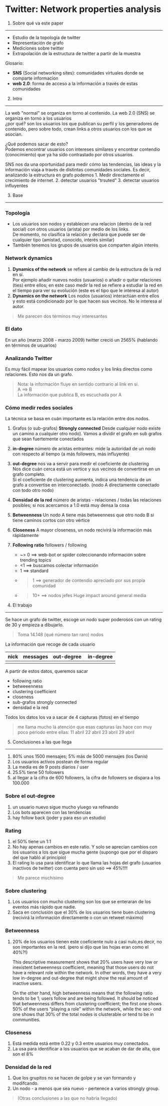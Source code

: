Twitter: Network properties analysis
====================================

1) Sobre qué va este paper
------------------------

 - Estudio de la topología de twitter
 - Representación de grafo  
 - Mediciones sobre twitter
 - Extrapolación de la estructura de twitter a partir de la muestra

Glosario:

 - **SNS** (Social networking sites): comunidades virtuales donde se comparte informacion 
 - **web 2.0**: forma de acceso a la información a través de estas comunidades
 
2) Intro
--------

La web "normal" se organiza en torno al contenido. 
La web 2.0 (SNS) se organiza en torno a los usuarios  
¿por qué? son los usuarios los que publican su perfil y los generadores de contenido, pero sobre todo, crean links a otros usuarios con los que se asocian. 

¿Qué podemos sacar de esto?  
Podemos encontrar usuarios con intereses similares y encontrar contendio (conocimiento) que ya ha sido contrastado por otros usuarios. 

SNS nos da una oportunidad para medir cómo las tendencias, las ideas y la información viaja a través de distintas comunidades sociales. Es decir, analizando la estructura en grafo podemos 
	1. Medir directamente el crecimiento de internet.
	2. detectar usuarios "trsuted"
	3. detectar usuarios influyentes


3) Base
--------

### Topología

 - Los usuarios son nodos y establecen una relacion (dentro de la red social) con otros usuarios (arista) por medio de los links.  
 De momento, no clasifica la relación y declara que puede ser de cualquier tipo (amistad, conocido, interés similar)
 - También tenemos los grupos de usuarios que comparten algún interés

### Network dynamics

1. **Dynamics of the network** se refiere al cambio de la estructura de la red en sí.  
Por ejemplo añadir nuevos nodos (usuarios) o añadir o quitar relaciones (ties) entre ellos; en este caso medir la red se refiere a estudiar la red en el tiempo para ver su evolución (este es el tipo que le interesa al autor)
2. **Dynamics on the network** Los nodos (usuarios) interactúan entre ellos y esto está condicionado por lo que hacen sus vecinos. No le interesa al autor.

> Me parecen dos términos muy interesantes

### El dato

En un año (marzo 2008 - marzo 2009) twitter creció un 2565% (hablando en términos de usuarios)

### Analizando Twitter

Es muy fácil mapear los usuarios como nodos y los links directos como relaciones. Esto nos da un grafo. 

> Nota: la información fluye en sentido contrario al link en sí.  
> A ==> B  
> La información que publica B, es escuchada por A

### Cómo medir redes sociales

La técnica se basa en cuán importante es la relación entre dos nodos.

1. Grafos (o sub-grafos) **Strongly connected** Desde cualquier nodo existe un camino a cualquier otro nodo). Vamos a dividir el grafo en sub grafos que sean fuertemente conectados

2. **in-degree** número de aristas entrantes: mide la autoridad de un nodo con respecto al tiempo (a más followers, más influyente)

3. **out-degree** nos va a servir para medir el coeficiente de clustering  
Nos dice cuán cerca está un vertice y sus vecinos de convertirse en un grafo completo.  
Si el coeficiente de clustering aumenta, indica una tendencia de un grafo a convertise en interconectado. (nodo A directamente conectado con todo otro nodo)

4. **Densidad de la red** número de aristas - relaciones / todas las relaciones posibles; si nos acercamos a 1.0 está muy densa la cosa

5. **Betweenness** Un nodo A tiene más betweenness que otro nodo B si tiene caminos cortos con otro vértice

6. **Closeness** A mayor closeness, un nodo recivirá la información más rápidamente 

7. **Following ratio** followers / following
	- ~> 0 ==> web-bot or spider coleccionando información sobre trending topics
	- <1 ==> buscamos colectar información
	- 1 ==> standard
	- > 1 ==> generador de contendio apreciado por sus propia comunidad
	- > 10+ ==> nodos jefes Huge impact around general media

4) El trabajo
--------------

Se hace un grafo de twitter, escoge un nodo super poderosos con un rating de 30 y empieza a dibujarlo.

> Toma 14.148 (qué número tan raro) nodos 

La información que recoge de cada usuario

| nick | messages | out-degree | in-degree |
|:-----|:---------|:-----------|:----------|
| 		| 				|			|			|

A partir de estos datos, queremos sacar 

 - following ratio 
 - betweeenness
 - clustering coefficient 
 - closeness
 - sub-grafos strongly connected
 - densidad e la red

Todos los datos los va a sacar de 4 capturas (fotos) en el tiempo

> me llama mucho la atención que esas capturas las hace con muy poco periodo entre ellas:
> 11 abril
> 22 abril
> 23 abril
> 29 abril

5) Conclusiones a las que llega
-------------------------------

1. 80% unos 1500 mensajes; 5% más de 5000 mensajes (los Danis)
2. Los usuarios activos postean de forma regular
3. La media es de 9 posts diarios / user
4. 25.5% tiene 50 followers
5. al llegar a la cifra de 600 followers, la cifra de followers se dispara a los 100.000

### Sobre el out-degree

1. un usuario nuevo sigue mucho yluego va refinando
2. Los bots aparecen con las tendencias
3. hay follow back (joder y para eso un estudio)

### Rating

1. el 50% tiene un 1:1
2. No hay apenas cambios en este ratio. Y solo se aprecian cambios con los usuarios a los que sigue mucha gente (supongo que por el disparo del que habló al principio)
3. El rating lo usa para identificar lo que llama las hojas del grafo (usuarios inactivos de twitter) con cuenta pero sin uso ==> 45%!!!! 
> Me parece muchísimo

### Sobre clustering

1. Los usuarios con mucho clustering son los que se enteraran de los eventos más rápido que nadie.
2. Saca en conclusión que el 30% de los usuarios tiene buen clustering (recivirá la información directamente o con un retweet máximo)

### Betweenness 

1. 20% de los usuarios tienen este coeficiente nulo a casi nulo,es decir, no son importantes en la red. (pero si dijo que las hojas eran como el 40%?!)

	This descriptive measurement shows that 20% users have very low or inexistent betweenness coefficient, meaning that those users do not have a 	relevant role within the network. In other words, they have a very low in-degree and out-degree that might show the real amount of inactive 	users. 
	On the other hand, high betweenness means that the following ratio tends to be 1; users follow and are being followed. It should be noticed that 	betweenness differs from clustering coefficient; the first one shows 50% of the users “playing a role” within the network, while the sec- ond 	one shows that 30% of the total nodes is clusterable or tend to be in communities.
### Closeness
1. Está medida está entre 0.22 y 0.3 entre usuarios muy conectados.2. La usa para identificar a los usuarios que se acaban de dar de alta, que son el 8%
### Densidad de la red
1. Que los grupitos no se hacen de golpe y se van formando y modifcando.2. Un nodo - a menos que sea nuevo - pertenece a varios strongly group.

> (Otras conclusiones a las que no habría llegado)
 